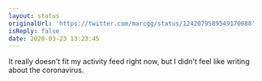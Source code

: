 ```yaml
---
layout: status
originalUrl: 'https://twitter.com/marcgg/status/1242079589549170688'
isReply: false
date: 2020-03-23 13:23:45
---
```


It really doesn't fit my activity feed right now, but I didn't feel like writing about the coronavirus.
